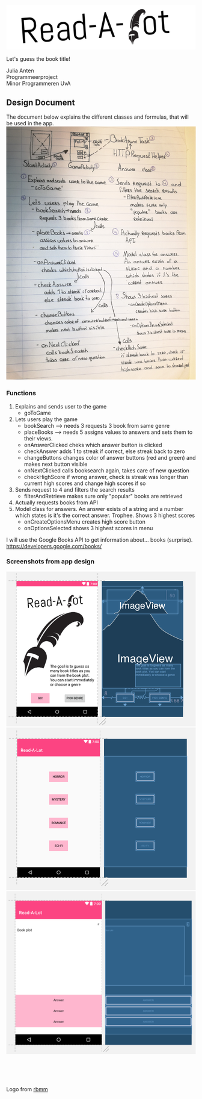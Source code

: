 ![logo](doc/textLogo.png)

Let's guess the book title! <br>


Julia Anten<br>
Programmeerproject<br>
Minor Programmeren UvA
## Design Document

The document below explains the different classes and formulas, that will be used in the app. 
![diagram](doc/diagram.jpg)
### Functions
1. Explains and sends user to the game
	- goToGame
2. Lets users play the game
	- bookSearch --> needs 3
		requests 3 book from same genre
	- placeBooks --> needs 5
		assigns values to answers and sets them to their views.
	- onAnswerClicked
		cheks which answer button is clicked
	- checkAnswer
		adds 1 to streak if correct, else streak back to zero
	- changeButtons
		changes color of answer buttons (red and green) and makes next button visible
	- onNextClicked
		calls booksearch again, takes care of new question
	- checkHighScore
		if wrong answer, check is streak was longer than current high scores and change high scores if so
3. Sends request to 4 and filters the search results
	- filterAndRetrieve
		makes sure only "popular" books are retrieved
4. Actually requests books from API
5. Model class for answers. An answer exists of a string and a number which states is it's the correct answer.
Trophee. Shows 3 highest scores
	- onCreateOptionsMenu
		creates high score button
	- onOptionsSelected
		shows 3 highest scores in menu

I will use the Google Books API to get information about... books (surprise). 
<https://developers.google.com/books/>

### Screenshots from app design
![start](doc/startActivity.png)
![genre](doc/genreActivity.png)
![game](doc/gameActivity.png)

<br><br><br><br>
Logo from [rbmm](http://rbmm.com/work/galahad-books-logo/)
